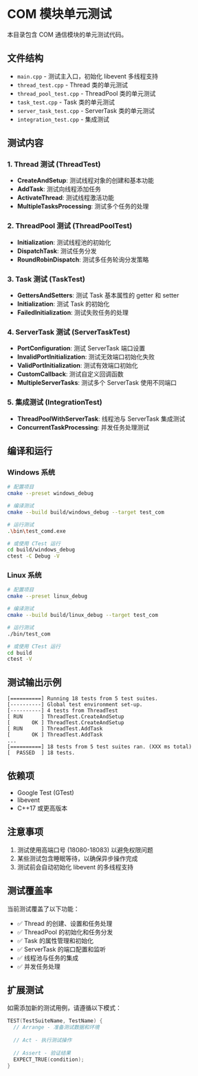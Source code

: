 ﻿# COM 模块单元测试

本目录包含 COM 通信模块的单元测试代码。

## 文件结构

- `main.cpp` - 测试主入口，初始化 libevent 多线程支持
- `thread_test.cpp` - Thread 类的单元测试
- `thread_pool_test.cpp` - ThreadPool 类的单元测试
- `task_test.cpp` - Task 类的单元测试
- `server_task_test.cpp` - ServerTask 类的单元测试
- `integration_test.cpp` - 集成测试

## 测试内容

### 1. Thread 测试 (ThreadTest)
- **CreateAndSetup**: 测试线程对象的创建和基本功能
- **AddTask**: 测试向线程添加任务
- **ActivateThread**: 测试线程激活功能
- **MultipleTasksProcessing**: 测试多个任务的处理

### 2. ThreadPool 测试 (ThreadPoolTest)
- **Initialization**: 测试线程池的初始化
- **DispatchTask**: 测试任务分发
- **RoundRobinDispatch**: 测试多任务轮询分发策略

### 3. Task 测试 (TaskTest)
- **GettersAndSetters**: 测试 Task 基本属性的 getter 和 setter
- **Initialization**: 测试 Task 的初始化
- **FailedInitialization**: 测试失败任务的处理

### 4. ServerTask 测试 (ServerTaskTest)
- **PortConfiguration**: 测试 ServerTask 端口设置
- **InvalidPortInitialization**: 测试无效端口初始化失败
- **ValidPortInitialization**: 测试有效端口初始化
- **CustomCallback**: 测试自定义回调函数
- **MultipleServerTasks**: 测试多个 ServerTask 使用不同端口

### 5. 集成测试 (IntegrationTest)
- **ThreadPoolWithServerTask**: 线程池与 ServerTask 集成测试
- **ConcurrentTaskProcessing**: 并发任务处理测试

## 编译和运行

### Windows 系统

```bash
# 配置项目
cmake --preset windows_debug

# 编译测试
cmake --build build/windows_debug --target test_com

# 运行测试
.\bin\test_comd.exe

# 或使用 CTest 运行
cd build/windows_debug
ctest -C Debug -V
```

### Linux 系统

```bash
# 配置项目
cmake --preset linux_debug

# 编译测试
cmake --build build/linux_debug --target test_com

# 运行测试
./bin/test_com

# 或使用 CTest 运行
cd build
ctest -V
```

## 测试输出示例

```
[==========] Running 18 tests from 5 test suites.
[----------] Global test environment set-up.
[----------] 4 tests from ThreadTest
[ RUN      ] ThreadTest.CreateAndSetup
[       OK ] ThreadTest.CreateAndSetup
[ RUN      ] ThreadTest.AddTask
[       OK ] ThreadTest.AddTask
...
[==========] 18 tests from 5 test suites ran. (XXX ms total)
[  PASSED  ] 18 tests.
```

## 依赖项

- Google Test (GTest)
- libevent
- C++17 或更高版本

## 注意事项

1. 测试使用高端口号 (18080-18083) 以避免权限问题
2. 某些测试包含睡眠等待，以确保异步操作完成
3. 测试前会自动初始化 libevent 的多线程支持

## 测试覆盖率

当前测试覆盖了以下功能：
- ✅ Thread 的创建、设置和任务处理
- ✅ ThreadPool 的初始化和任务分发
- ✅ Task 的属性管理和初始化
- ✅ ServerTask 的端口配置和监听
- ✅ 线程池与任务的集成
- ✅ 并发任务处理

## 扩展测试

如需添加新的测试用例，请遵循以下模式：

```cpp
TEST(TestSuiteName, TestName) {
  // Arrange - 准备测试数据和环境
  
  // Act - 执行测试操作
  
  // Assert - 验证结果
  EXPECT_TRUE(condition);
}
```

